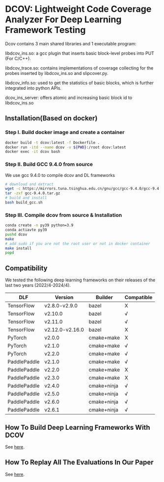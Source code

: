 # DCOV: Lightweight Code Coverage Analyzer For Deep Learning Framework Testing

Dcov contains 3 main shared libraries and 1 executable program:

libdcov_ins.so: a gcc plugin that inserts basic block-level probes into PUT (For C/C++).

libdcov_trace.so: contains implementations of coverage collecting for the probes inserted by libdcov_ins.so and slipcover.py.

libdcov_info.so: used to get the statistics of basic blocks, which is further integrated into python APIs.

dcov_ins_server: offers atomic and increasing basic block id to libdcov_ins.so

## Installation(Based on docker)

### Step I. Build docker image and create a container

```bash
docker build -t dcov:latest -f Dockerfile .
docker run -itd --name dcov -v ${PWD}:/root dcov:latest
docker exec -it dcov bash
```

### Step II. Build GCC 9.4.0 from source

We use gcc 9.4.0 to compile dcov and DL frameworks

```bash
# download and extract
wget -c https://mirrors.tuna.tsinghua.edu.cn/gnu/gcc/gcc-9.4.0/gcc-9.4.0.tar.gz
tar -zxf gcc-9.4.0.tar.gz
# build and install
bash build_gcc.sh
```

### Step III. Compile dcov from source & Installation

```bash
conda create -n py39 python=3.9
conda actiavte py39
pushd dcov
make
# add sudo if you are not the root user or not in docker container
make install
popd
```

## Compatibility
We tested the following deep learning frameworks on their releases of the last two years (2022/4-2024/4). 

|DLF|Version|Builder|Compatible|
|---|---|---|---|
|TensorFlow|v2.8.0-v2.9.0|bazel|X|
|TensorFlow|v2.10.0|bazel|√|
|TensorFlow|v2.11.0|bazel|√|
|TensorFlow|v2.12.0-v2.16.0|bazel|X|
|PyTorch|v2.0.0|cmake+make|X|
|PyTorch|v2.1.0|cmake+make|√|
|PyTorch|v2.2.0|cmake+make|√|
|PaddlePaddle|v2.1.0|cmake+make|√|
|PaddlePaddle|v2.2.0|cmake+make|X|
|PaddlePaddle|v2.3.0|cmake+make|X|
|PaddlePaddle|v2.4.0|cmake+ninja|√|
|PaddlePaddle|v2.5.0|cmake+ninja|√|
|PaddlePaddle|v2.6.0|cmake+ninja|√|
|PaddlePaddle|v2.6.1|cmake+ninja|√|

## How To Build Deep Learning Frameworks With DCOV
See [here](frameworks/README.MD).

## How To Replay All The Evaluations In Our Paper
See [here](experiment/REAMDE.MD).